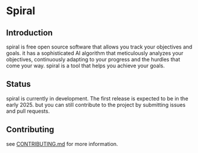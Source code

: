 # Spiral

## Introduction

spiral is free open source software that allows you track your objectives and goals. it has a sophisticated AI algorithm that meticulously analyzes your objectives, continuously adapting to your progress and the hurdles that come your way. spiral is a tool that helps you achieve your goals.

## Status

spiral is currently in development. The first release is expected to be in the early 2025. but you can still contribute to the project by submitting issues and pull requests.

## Contributing

see [CONTRIBUTING.md](documentation/CONTRIBUTING.md) for more information.
